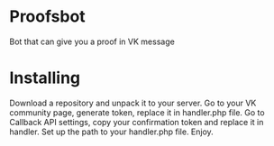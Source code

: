 # Proofsbot
Bot that can give you a proof in VK message

# Installing
Download a repository and unpack it to your server. Go to your VK community page, generate token, replace it in handler.php file. Go to Callback API settings, copy your confirmation token and replace it in handler. Set up the path to your handler.php file. Enjoy.
